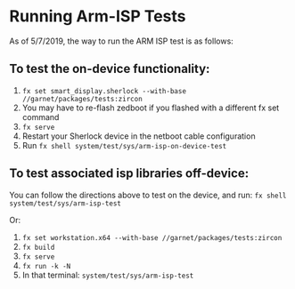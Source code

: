 # Running Arm-ISP Tests

As of 5/7/2019, the way to run the ARM ISP test is as follows:
## To test the on-device functionality:
1. `fx set smart_display.sherlock --with-base //garnet/packages/tests:zircon`
2. You may have to re-flash zedboot if you flashed with a different fx set command
3. `fx serve`
4. Restart your Sherlock device in the netboot cable configuration
5. Run `fx shell system/test/sys/arm-isp-on-device-test`

## To test associated isp libraries off-device:
You can follow the directions above to test on the device, and run:
`fx shell system/test/sys/arm-isp-test`

Or:

1. `fx set workstation.x64 --with-base //garnet/packages/tests:zircon`
2. `fx build`
3. `fx serve`
4. `fx run -k -N`
5. In that terminal: `system/test/sys/arm-isp-test`
